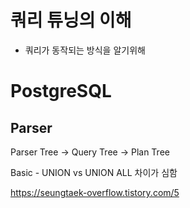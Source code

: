 # 쿼리 튜닝의 이해
* 쿼리가 동작되는 방식을 알기위해

# PostgreSQL

## Parser
Parser Tree -> Query Tree -> Plan Tree


Basic - UNION vs UNION ALL 차이가 심함

https://seungtaek-overflow.tistory.com/5
